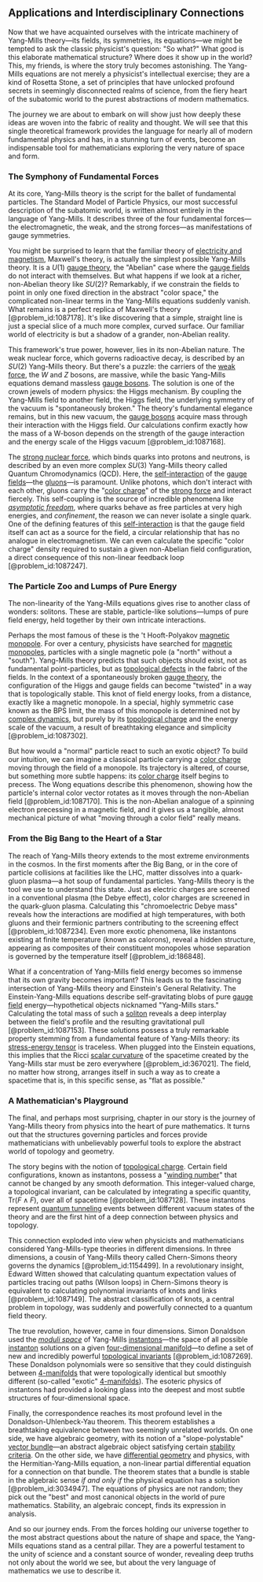 ## Applications and Interdisciplinary Connections

Now that we have acquainted ourselves with the intricate machinery of Yang-Mills theory—its fields, its symmetries, its equations—we might be tempted to ask the classic physicist's question: "So what?" What good is this elaborate mathematical structure? Where does it show up in the world? This, my friends, is where the story truly becomes astonishing. The Yang-Mills equations are not merely a physicist's intellectual exercise; they are a kind of Rosetta Stone, a set of principles that have unlocked profound secrets in seemingly disconnected realms of science, from the fiery heart of the subatomic world to the purest abstractions of modern mathematics.

The journey we are about to embark on will show just how deeply these ideas are woven into the fabric of reality and thought. We will see that this single theoretical framework provides the language for nearly all of modern fundamental physics and has, in a stunning turn of events, become an indispensable tool for mathematicians exploring the very nature of space and form.

### The Symphony of Fundamental Forces

At its core, Yang-Mills theory is the script for the ballet of fundamental particles. The Standard Model of Particle Physics, our most successful description of the subatomic world, is written almost entirely in the language of Yang-Mills. It describes three of the four fundamental forces—the electromagnetic, the weak, and the strong forces—as manifestations of gauge symmetries.

You might be surprised to learn that the familiar theory of [electricity and magnetism](@article_id:184104), Maxwell's theory, is actually the simplest possible Yang-Mills theory. It is a $U(1)$ [gauge theory](@article_id:142498), the "Abelian" case where the [gauge fields](@article_id:159133) do not interact with themselves. But what happens if we look at a richer, non-Abelian theory like $SU(2)$? Remarkably, if we constrain the fields to point in only one fixed direction in the abstract "color space," the complicated non-linear terms in the Yang-Mills equations suddenly vanish. What remains is a perfect replica of Maxwell's theory [@problem_id:1087178]. It's like discovering that a simple, straight line is just a special slice of a much more complex, curved surface. Our familiar world of electricity is but a shadow of a grander, non-Abelian reality.

This framework's true power, however, lies in its non-Abelian nature. The weak nuclear force, which governs radioactive decay, is described by an $SU(2)$ Yang-Mills theory. But there's a puzzle: the carriers of the [weak force](@article_id:157620), the $W$ and $Z$ bosons, are massive, while the basic Yang-Mills equations demand massless [gauge bosons](@article_id:199763). The solution is one of the crown jewels of modern physics: the Higgs mechanism. By coupling the Yang-Mills field to another field, the Higgs field, the underlying symmetry of the vacuum is "spontaneously broken." The theory's fundamental elegance remains, but in this new vacuum, the [gauge bosons](@article_id:199763) acquire mass through their interaction with the Higgs field. Our calculations confirm exactly how the mass of a W-boson depends on the strength of the gauge interaction and the energy scale of the Higgs vacuum [@problem_id:1087168].

The [strong nuclear force](@article_id:158704), which binds quarks into protons and neutrons, is described by an even more complex $SU(3)$ Yang-Mills theory called Quantum Chromodynamics (QCD). Here, the [self-interaction](@article_id:200839) of the [gauge fields](@article_id:159133)—the [gluons](@article_id:151233)—is paramount. Unlike photons, which don't interact with each other, gluons carry the "[color charge](@article_id:151430)" of the [strong force](@article_id:154316) and interact fiercely. This self-coupling is the source of incredible phenomena like *[asymptotic freedom](@article_id:142618)*, where quarks behave as free particles at very high energies, and *confinement*, the reason we can never isolate a single quark. One of the defining features of this [self-interaction](@article_id:200839) is that the gauge field itself can act as a source for the field, a circular relationship that has no analogue in electromagnetism. We can even calculate the specific "color charge" density required to sustain a given non-Abelian field configuration, a direct consequence of this non-linear feedback loop [@problem_id:1087247].

### The Particle Zoo and Lumps of Pure Energy

The non-linearity of the Yang-Mills equations gives rise to another class of wonders: solitons. These are stable, particle-like solutions—lumps of pure field energy, held together by their own intricate interactions.

Perhaps the most famous of these is the 't Hooft-Polyakov [magnetic monopole](@article_id:148635). For over a century, physicists have searched for [magnetic monopoles](@article_id:142323), particles with a single magnetic pole (a "north" without a "south"). Yang-Mills theory predicts that such objects should exist, not as fundamental point-particles, but as [topological defects](@article_id:138293) in the fabric of the fields. In the context of a spontaneously broken [gauge theory](@article_id:142498), the configuration of the Higgs and gauge fields can become "twisted" in a way that is topologically stable. This knot of field energy looks, from a distance, exactly like a magnetic monopole. In a special, highly symmetric case known as the BPS limit, the mass of this monopole is determined not by [complex dynamics](@article_id:170698), but purely by its [topological charge](@article_id:141828) and the energy scale of the vacuum, a result of breathtaking elegance and simplicity [@problem_id:1087302].

But how would a "normal" particle react to such an exotic object? To build our intuition, we can imagine a classical particle carrying a [color charge](@article_id:151430) moving through the field of a monopole. Its trajectory is altered, of course, but something more subtle happens: its [color charge](@article_id:151430) itself begins to precess. The Wong equations describe this phenomenon, showing how the particle's internal color vector rotates as it moves through the non-Abelian field [@problem_id:1087170]. This is the non-Abelian analogue of a spinning electron precessing in a magnetic field, and it gives us a tangible, almost mechanical picture of what "moving through a color field" really means.

### From the Big Bang to the Heart of a Star

The reach of Yang-Mills theory extends to the most extreme environments in the cosmos. In the first moments after the Big Bang, or in the core of particle collisions at facilities like the LHC, matter dissolves into a quark-gluon plasma—a hot soup of fundamental particles. Yang-Mills theory is the tool we use to understand this state. Just as electric charges are screened in a conventional plasma (the Debye effect), color charges are screened in the quark-gluon plasma. Calculating this "chromoelectric Debye mass" reveals how the interactions are modified at high temperatures, with both gluons and their fermionic partners contributing to the screening effect [@problem_id:1087234]. Even more exotic phenomena, like instantons existing at finite temperature (known as calorons), reveal a hidden structure, appearing as composites of their constituent monopoles whose separation is governed by the temperature itself [@problem_id:186848].

What if a concentration of Yang-Mills field energy becomes so immense that its own gravity becomes important? This leads us to the fascinating intersection of Yang-Mills theory and Einstein's General Relativity. The Einstein-Yang-Mills equations describe self-gravitating blobs of pure [gauge field](@article_id:192560) energy—hypothetical objects nicknamed "Yang-Mills stars." Calculating the total mass of such a [soliton](@article_id:139786) reveals a deep interplay between the field's profile and the resulting gravitational pull [@problem_id:1087153]. These solutions possess a truly remarkable property stemming from a fundamental feature of Yang-Mills theory: its [stress-energy tensor](@article_id:146050) is traceless. When plugged into the Einstein equations, this implies that the Ricci [scalar curvature](@article_id:157053) of the spacetime created by the Yang-Mills star must be zero everywhere [@problem_id:367021]. The field, no matter how strong, arranges itself in such a way as to create a spacetime that is, in this specific sense, as "flat as possible."

### A Mathematician's Playground

The final, and perhaps most surprising, chapter in our story is the journey of Yang-Mills theory from physics into the heart of pure mathematics. It turns out that the structures governing particles and forces provide mathematicians with unbelievably powerful tools to explore the abstract world of topology and geometry.

The story begins with the notion of [topological charge](@article_id:141828). Certain field configurations, known as instantons, possess a "[winding number](@article_id:138213)" that cannot be changed by any smooth deformation. This integer-valued charge, a topological invariant, can be calculated by integrating a specific quantity, $\text{Tr}(F \wedge F)$, over all of spacetime [@problem_id:1087128]. These instantons represent [quantum tunneling](@article_id:142373) events between different vacuum states of the theory and are the first hint of a deep connection between physics and topology.

This connection exploded into view when physicists and mathematicians considered Yang-Mills-type theories in different dimensions. In three dimensions, a cousin of Yang-Mills theory called Chern-Simons theory governs the dynamics [@problem_id:1154499]. In a revolutionary insight, Edward Witten showed that calculating quantum expectation values of particles tracing out paths (Wilson loops) in Chern-Simons theory is equivalent to calculating polynomial invariants of knots and links [@problem_id:1087149]. The abstract classification of knots, a central problem in topology, was suddenly and powerfully connected to a quantum field theory.

The true revolution, however, came in four dimensions. Simon Donaldson used the *[moduli space](@article_id:161221)* of Yang-Mills [instantons](@article_id:152997)—the space of all possible [instanton](@article_id:137228) solutions on a given [four-dimensional manifold](@article_id:274457)—to define a set of new and incredibly powerful [topological invariants](@article_id:138032) [@problem_id:1087269]. These Donaldson polynomials were so sensitive that they could distinguish between [4-manifolds](@article_id:196073) that were topologically identical but smoothly different (so-called "exotic" [4-manifolds](@article_id:196073)). The esoteric physics of instantons had provided a looking glass into the deepest and most subtle structures of four-dimensional space.

Finally, the correspondence reaches its most profound level in the Donaldson-Uhlenbeck-Yau theorem. This theorem establishes a breathtaking equivalence between two seemingly unrelated worlds. On one side, we have algebraic geometry, with its notion of a "slope-polystable" [vector bundle](@article_id:157099)—an abstract algebraic object satisfying certain [stability criteria](@article_id:167474). On the other side, we have [differential geometry](@article_id:145324) and physics, with the Hermitian-Yang-Mills equation, a non-linear partial differential equation for a connection on that bundle. The theorem states that a bundle is stable in the algebraic sense *if and only if* the physical equation has a solution [@problem_id:3034947]. The equations of physics are not random; they pick out the "best" and most canonical objects in the world of pure mathematics. Stability, an algebraic concept, finds its expression in analysis.

And so our journey ends. From the forces holding our universe together to the most abstract questions about the nature of shape and space, the Yang-Mills equations stand as a central pillar. They are a powerful testament to the unity of science and a constant source of wonder, revealing deep truths not only about the world we see, but about the very language of mathematics we use to describe it.